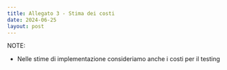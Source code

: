 ```yaml
---
title: Allegato 3 - Stima dei costi
date: 2024-06-25
layout: post
---
```


NOTE:

- Nelle stime di implementazione consideriamo anche i costi per il testing

